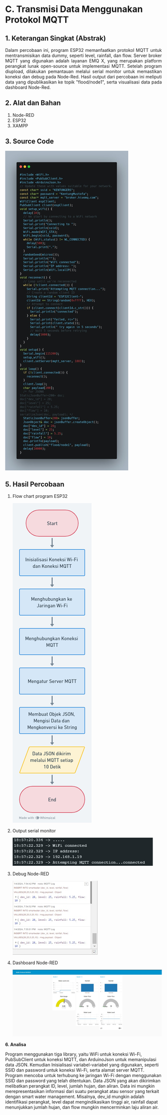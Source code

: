 # C. Transmisi Data Menggunakan Protokol MQTT

## 1. Keterangan Singkat (Abstrak)
<p align="justify">Dalam percobaan ini, program ESP32 memanfaatkan protokol MQTT untuk mentransmisikan data dummy, seperti level, rainfall, dan flow. Server broker MQTT yang digunakan adalah layanan EMQ X, yang merupakan platform perangkat lunak open-source untuk implementasi MQTT. Setelah program diupload, dilakukan pemantauan melalui serial monitor untuk memastikan koneksi dan debug pada Node-Red. Hasil output dari percobaan ini meliputi data yang dipublikasikan ke topik "flood/node1", serta visualisasi data pada dashboard Node-Red.
   
## 2. Alat dan Bahan
1. Node-RED
2. ESP32
3. XAMPP

## 3. Source Code

  ![alt text](https://github.com/rayabima/Embedded-System/blob/main/Jobsheet%204/C.%20Transmisi%20Data%20Menggunakan%20Protokol%20MQTT/Media/Penjelasan%20Kode.jpeg?raw=true)

## 5. Hasil Percobaan

1. Flow chart program ESP32
   
   ![alt text](https://github.com/rayabima/Embedded-System/blob/main/Jobsheet%204/C.%20Transmisi%20Data%20Menggunakan%20Protokol%20MQTT/Media/Flow%20Chart.png?raw=true)
   
2. Output serial monitor
   
   ![alt text](https://github.com/rayabima/Embedded-System/blob/main/Jobsheet%204/C.%20Transmisi%20Data%20Menggunakan%20Protokol%20MQTT/Media/2.%20Output%20serial%20monitor.jpeg?raw=true)
   
3. Debug Node-RED
   
   ![alt text](https://github.com/rayabima/Embedded-System/blob/main/Jobsheet%204/C.%20Transmisi%20Data%20Menggunakan%20Protokol%20MQTT/Media/3.%20Debug%20Node-RED.jpeg?raw=true)
   
4. Dashboard Node-RED
   
   ![alt text](https://github.com/rayabima/Embedded-System/blob/main/Jobsheet%204/C.%20Transmisi%20Data%20Menggunakan%20Protokol%20MQTT/Media/4.%20Dashboard%20Node-RED.jpeg?raw=true)

<p align="justify">
<b><p>6. Analisa </p></b>
<p>Program menggunakan tiga library, yaitu WiFi untuk koneksi Wi-Fi, PubSubClient untuk koneksi MQTT, dan ArduinoJson untuk memanipulasi data JSON. Kemudian Inisialisasi variabel-variabel yang digunakan, seperti SSID dan password untuk koneksi Wi-Fi, serta alamat server MQTT. Program mencoba untuk terhubung ke jaringan Wi-Fi dengan menggunakan SSID dan password yang telah ditentukan. Data JSON yang akan dikirimkan melibatkan perangkat ID, level, jumlah hujan, dan aliran. 
Data ini mungkin merepresentasikan informasi dari suatu perangkat atau sensor yang terkait dengan smart water management. Misalnya, dev_id mungkin adalah identifikasi perangkat, level dapat mengindikasikan tinggi air, rainfall dapat menunjukkan jumlah hujan, dan flow mungkin mencerminkan laju aliran air.

</p>
